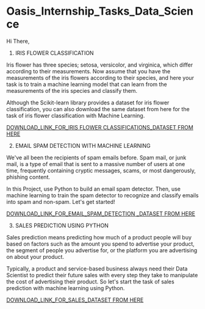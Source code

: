 # Oasis_Internship_Tasks_Data_Science

Hi There,
1. IRIS FLOWER CLASSIFICATION

Iris flower has three species; setosa, versicolor, and virginica, which differ according to their measurements. Now assume that you have the measurements of the iris flowers according to their species, and here your task is to train a machine learning model that can learn from the measurements of the iris species and classify them.

Although the Scikit-learn library provides a dataset for iris flower classification, you can also download the same dataset from here for the task of iris flower classification with Machine Learning.

 <a href="https://github.com/masterpatode2000/Oasis_Internship_Tasks_Data_Science/raw/main/EMAIL/spam.csv" class="download-link">DOWNLOAD_LINK_FOR_IRIS FLOWER CLASSIFICATIONS_DATASET FROM HERE</a>
     


2. EMAIL SPAM DETECTION WITH MACHINE LEARNING

We've all been the recipients of spam emails before. Spam mail, or junk mail, is a type of email that is sent to a massive number of users at one time, frequently containing cryptic messages, scams, or most dangerously, phishing content.

In this Project, use Python to build an email spam detector. Then, use machine learning to train the spam detector to recognize and classify emails into spam and non-spam. Let's get started!

 <a href="https://github.com/masterpatode2000/Oasis_Internship_Tasks_Data_Science/raw/main/IRIS/Iris.csv" class="download-link">DOWNLOAD_LINK_FOR_EMAIL_SPAM_DETECTION _DATASET FROM HERE</a>

3. SALES PREDICTION USING PYTHON

Sales prediction means predicting how much of a product people will buy based on factors such as the amount you spend to advertise your product, the segment of people you advertise for, or the platform you are advertising on about your product.

Typically, a product and service-based business always need their Data Scientist to predict their future sales with every step they take to manipulate the cost of advertising their product. So let's start the task of sales prediction with machine learning using Python.

 <a href="https://github.com/masterpatode2000/Oasis_Internship_Tasks_Data_Science/raw/main/SALES/Advertising.csv" class="download-link">DOWNLOAD_LINK_FOR_SALES_DATASET FROM HERE</a>
